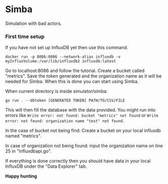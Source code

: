 # Simba
Simulation with bad actors.
### First time setup

If you have not set up InfluxDB yet then use this command.
```shell
docker run -p 8086:8086 --network-alias influxdb -v myInfluxVolume:/var/lib/influxdb2 influxdb:latest
```

Go to localhost:8086 and follow the tutorial. Create a bucket called "metrics". Save the token generated and the organization name as it will be needed for Simba. When this is done you can start using Simba.

When current directory is inside simulator/simba:
```shell
go run . --dbtoken [GENERATED TOKEN] PATH/TO/CSV/FILE
```
This will then fill the database with the data provided. You might run into errors like `Write error: not found: bucket "metrics" not found` or `Write error: not found: organization name "test" not found`. 

In the case of bucket not being find: Create a bucket on your local influxdb named "metrics". 

In case of organization not being found: input the organization name on line 25 in "influxdbapi.go".

If everything is done correctly then you should have data in your local InfluxDB under the "Data Explorer" tab.

**Happy hunting**